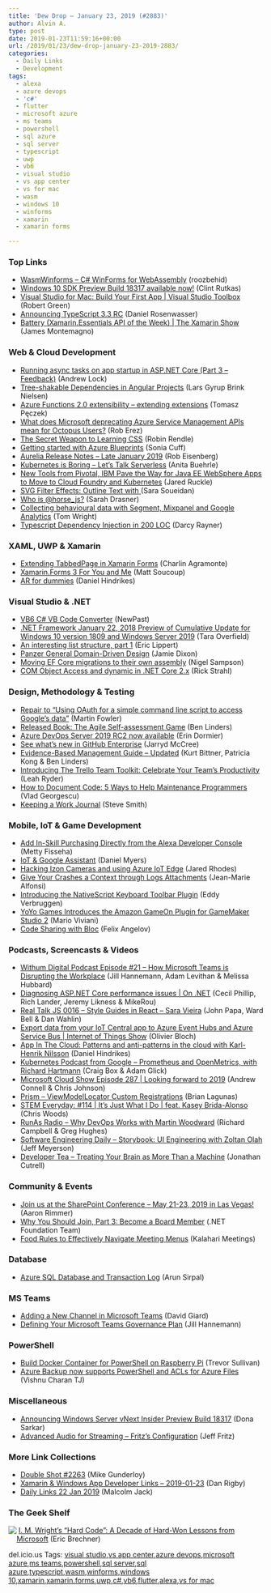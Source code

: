 ```yaml
---
title: 'Dew Drop – January 23, 2019 (#2883)'
author: Alvin A.
type: post
date: 2019-01-23T11:59:16+00:00
url: /2019/01/23/dew-drop-january-23-2019-2883/
categories:
  - Daily Links
  - Development
tags:
  - alexa
  - azure devops
  - 'c#'
  - flutter
  - microsoft azure
  - ms teams
  - powershell
  - sql azure
  - sql server
  - typescript
  - uwp
  - vb6
  - visual studio
  - vs app center
  - vs for mac
  - wasm
  - windows 10
  - winforms
  - xamarin
  - xamarin forms

---
```

### <a name="top"></a>Top Links

  * <a href="https://github.com/roozbehid/WasmWinforms" target="_blank">WasmWinforms &#8211; C# WinForms for WebAssembly</a> (roozbehid)
  * <a href="https://blogs.windows.com/buildingapps/2019/01/22/windows-10-sdk-preview-build-18317-available-now/?WT.mc_id=DX_MVP4025064" target="_blank">Windows 10 SDK Preview Build 18317 available now!</a> (Clint Rutkas)
  * <a href="https://channel9.msdn.com/Shows/Visual-Studio-Toolbox/Visual-Studio-for-Mac-Build-Your-First-App?WT.mc_id=DX_MVP4025064" target="_blank">Visual Studio for Mac: Build Your First App | Visual Studio Toolbox</a> (Robert Green)
  * <a href="https://blogs.msdn.microsoft.com/typescript/2019/01/23/announcing-typescript-3-3-rc/" target="_blank">Announcing TypeScript 3.3 RC</a> (Daniel Rosenwasser)
  * <a href="https://channel9.msdn.com/Shows/XamarinShow/Battery-Essential-API-of-the-Week?WT.mc_id=DX_MVP4025064" target="_blank">Battery (Xamarin.Essentials API of the Week) | The Xamarin Show</a> (James Montemagno)



### <a name="web"></a>Web & Cloud Development

  * <a href="https://andrewlock.net/running-async-tasks-on-app-startup-in-asp-net-core-part-3-feedback/" target="_blank">Running async tasks on app startup in ASP.NET Core (Part 3 &#8211; Feedback)</a> (Andrew Lock)
  * <a href="https://blog.angularindepth.com/tree-shakable-dependencies-in-angular-projects-5aaa7012b9e7?source=rss----e5ed704095b---4" target="_blank">Tree-shakable Dependencies in Angular Projects</a> (Lars Gyrup Brink Nielsen)
  * <a href="http://www.tpeczek.com/2019/01/azure-functions-20-extensibility.html" target="_blank">Azure Functions 2.0 extensibility &#8211; extending extensions</a> (Tomasz Pęczek)
  * <a href="https://octopus.com/blog/azure-management-certs" target="_blank">What does Microsoft deprecating Azure Service Management APIs mean for Octopus Users?</a> (Rob Erez)
  * <a href="https://css-tricks.com/the-secret-weapon-to-learning-css/" target="_blank">The Secret Weapon to Learning CSS</a> (Robin Rendle)
  * <a href="https://techcommunity.microsoft.com/t5/ITOps-Talk-Blog/Getting-started-with-Azure-Blueprints/ba-p/323449" target="_blank">Getting started with Azure Blueprints</a> (Sonia Cuff)
  * <a href="http://aurelia.io/blog/2019/01/22/aurelia-release-notes-late-january-2019" target="_blank">Aurelia Release Notes &#8211; Late January 2019</a> (Rob Eisenberg)
  * <a href="https://www.weave.works/blog/kubernetes-is-boring-lets-talk-serverless" target="_blank">Kubernetes is Boring &#8211; Let’s Talk Serverless</a> (Anita Buehrle)
  * <a href="https://content.pivotal.io/home-page/new-tools-from-pivotal-ibm-pave-the-way-for-java-ee-websphere-apps-to-move-to-cloud-foundry-and-kubernetes" target="_blank">New Tools from Pivotal, IBM Pave the Way for Java EE WebSphere Apps to Move to Cloud Foundry and Kubernetes</a> (Jared Ruckle)
  * <a href="http://feedproxy.google.com/~r/tympanus/~3/oYRp8aOkKLQ/" target="_blank">SVG Filter Effects: Outline Text with </a>(Sara Soueidan)
  * <a href="https://whoishorsejs.com/" target="_blank">Who is @horse_js?</a> (Sarah Drasner)
  * <a href="http://blog.tdwright.co.uk/2019/01/22/collecting-behavioural-data-with-segment-mixpanel-and-google-analytics/" target="_blank">Collecting behavioural data with Segment, Mixpanel and Google Analytics</a> (Tom Wright)
  * <a href="https://dev.to/darcyrayner/typescript-dependency-injection-in-200-loc-12j7" target="_blank">Typescript Dependency Injection in 200 LOC</a> (Darcy Rayner)



### <a name="silverlight"></a>XAML, UWP & Xamarin

  * <a href="https://xamgirl.com/extending-tabbedpage-in-xamarin-forms/" target="_blank">Extending TabbedPage in Xamarin Forms</a> (Charlin Agramonte)
  * <a href="https://www.telerik.com/blogs/xamarin-forms-3-for-you-and-me" target="_blank">Xamarin.Forms 3 For You and Me</a> (Matt Soucoup)
  * <a href="https://danielhindrikes.se/index.php/2019/01/22/ar-for-dummies/" target="_blank">AR for dummies</a> (Daniel Hindrikes)



### <a name="dotnet"></a>Visual Studio & .NET

  * <a href="https://www.codeproject.com/Articles/262950/CodeConverter" target="_blank">VB6 C# VB Code Converter</a> (NewPast)
  * <a href="https://blogs.msdn.microsoft.com/dotnet/2019/01/22/net-framework-january-22-2018-preview-of-cumulative-update-for-windows-10-version-1809-and-windows-server-2019/" target="_blank">.NET Framework January 22, 2018 Preview of Cumulative Update for Windows 10 version 1809 and Windows Server 2019</a> (Tara Overfield)
  * <a href="https://ericlippert.com/2019/01/22/an-interesting-list-structure/" target="_blank">An interesting list structure, part 1</a> (Eric Lippert)
  * <a href="https://jamessdixon.wordpress.com/2019/01/22/panzer-general-domain-driven-design/" target="_blank">Panzer General Domain-Driven Design</a> (Jamie Dixon)
  * <a href="http://compiledexperience.com/blog/posts/ef-core-migrations" target="_blank">Moving EF Core migrations to their own assembly</a> (Nigel Sampson)
  * <a href="http://feedproxy.google.com/~r/RickStrahl/~3/OyPxKieVIF4/COM-Object-Access-and-dynamic-in-NET-Core-2x" target="_blank">COM Object Access and dynamic in .NET Core 2.x</a> (Rick Strahl)



### <a name="design"></a>Design, Methodology & Testing

  * <a href="https://martinfowler.com/articles/command-line-google.html" target="_blank">Repair to “Using OAuth for a simple command line script to access Google&#8217;s data”</a> (Martin Fowler)
  * <a href="https://www.benlinders.com/news/released-book-the-agile-self-assessment-game/" target="_blank">Released Book: The Agile Self-assessment Game</a> (Ben Linders)
  * <a href="https://blogs.msdn.microsoft.com/devops/2019/01/22/azure-devops-server-2019-rc2-now-available/" target="_blank">Azure DevOps Server 2019 RC2 now available</a> (Erin Dormier)
  * <a href="https://github.blog/2019-01-22-whats-new-in-github-enterprise/" target="_blank">See what’s new in GitHub Enterprise</a> (Jarryd McCree)
  * <a href="https://www.infoq.com/articles/evidence-based-management-guide-updated?utm_campaign=infoq_content&utm_source=infoq&utm_medium=feed&utm_term=global" target="_blank">Evidence-Based Management Guide &#8211; Updated</a> (Kurt Bittner, Patricia Kong & Ben Linders)
  * <a href="https://blog.trello.com/trello-team-toolkit" target="_blank">Introducing The Trello Team Toolkit: Celebrate Your Team’s Productivity</a> (Leah Ryder)
  * <a href="http://feedproxy.google.com/~r/SubMain/~3/i13YiKrRJ5Y/" target="_blank">How to Document Code: 5 Ways to Help Maintenance Programmers</a> (Vlad Georgescu)
  * <a href="https://ardalis.com/keeping-a-work-journal" target="_blank">Keeping a Work Journal</a> (Steve Smith)



### <a name="mobile"></a>Mobile, IoT & Game Development

  * <a href="https://developer.amazon.com:443/blogs/alexa/post/8019524b-6a98-4b7e-9995-c5d583696905/add-in-skill-purchasing-directly-from-the-alexa-developer-console" target="_blank">Add In-Skill Purchasing Directly from the Alexa Developer Console</a> (Metty Fisseha)
  * <a href="https://medium.com/google-developers/iot-google-assistant-f0908f354681?source=rss----2e5ce7f173a5---4" target="_blank">IoT & Google Assistant</a> (Daniel Myers)
  * <a href="https://jaredrhodes.com/2019/01/22/hacking-izon-cameras-and-using-azure-iot-edge/" target="_blank">Hacking Izon Cameras and using Azure IoT Edge</a> (Jared Rhodes)
  * <a href="https://blogs.msdn.microsoft.com/vsappcenter/give-your-crashes-a-context-through-logs-attachments/" target="_blank">Give Your Crashes a Context through Logs Attachments</a> (Jean-Marie Alfonsi)
  * <a href="https://www.nativescript.org/blog/introducing-the-nativescript-keyboard-toolbar-plugin" target="_blank">Introducing the NativeScript Keyboard Toolbar Plugin</a> (Eddy Verbruggen)
  * <a href="https://developer.amazon.com/blogs/appstore/post/226f8a6f-ab31-437b-af91-4416e88f019a/yoyo-games-introduces-the-amazon-gameon-plugin-for-gamemaker-studio-2" target="_blank">YoYo Games Introduces the Amazon GameOn Plugin for GameMaker Studio 2</a> (Mario Viviani)
  * <a href="https://medium.com/flutter-community/code-sharing-with-bloc-b867302c18ef?source=rss----86fb29d7cc6a---4" target="_blank">Code Sharing with Bloc</a> (Felix Angelov)



### <a name="podcasts"></a>Podcasts, Screencasts & Videos

  * <a href="http://digital.withum.com/blog/podcast-episode-21-microsoft-teams-disrupting-workplaces" target="_blank">Withum Digital Podcast Episode #21 &#8211; How Microsoft Teams is Disrupting the Workplace</a> (Jill Hannemann, Adam Levithan & Melissa Hubbard)
  * <a href="https://channel9.msdn.com/Shows/On-NET/Diagnosing-ASPNET-Core-performance-issues?WT.mc_id=DX_MVP4025064" target="_blank">Diagnosing ASP.NET Core performance issues | On .NET</a> (Cecil Phillip, Rich Lander, Jeremy Likness & MikeRou)
  * <a href="http://www.realtalkjs.com/a80bcf86" target="_blank">Real Talk JS 0016 &#8211; Style Guides in React &#8211; Sara Vieira</a> (John Papa, Ward Bell & Dan Wahlin)
  * <a href="https://channel9.msdn.com/Shows/Internet-of-Things-Show/Export-data-from-your-IoT-Central-app-to-Azure-Event-Hubs-and-Azure-Service-Bus?WT.mc_id=DX_MVP4025064" target="_blank">Export data from your IoT Central app to Azure Event Hubs and Azure Service Bus | Internet of Things Show</a> (Olivier Bloch)
  * <a href="https://danielhindrikes.se/index.php/2019/01/22/app-in-the-cloud-patterns-and-anti-patterns-in-the-cloud-with-karl-henrik-nilsson/" target="_blank">App In The Cloud: Patterns and anti-patterns in the cloud with Karl-Henrik Nilsson</a> (Daniel Hindrikes)
  * <a href="https://kubernetespodcast.com/episode/037-prometheus-and-openmetrics/" target="_blank">Kubernetes Podcast from Google &#8211; Prometheus and OpenMetrics, with Richard Hartmann</a> (Craig Box & Adam Glick)
  * <a href="http://feeds.microsoftcloudshow.com/~r/microsoftcloudshowepisodes/~3/_ESJ89PNWNA/287-looking-forward-to-2019" target="_blank">Microsoft Cloud Show Episode 287 | Looking forward to 2019</a> (Andrew Connell & Chris Johnson)
  * <a href="http://brianlagunas.com/prism-viewmodellocator-custom-registrations/" target="_blank">Prism – ViewModelLocator Custom Registrations</a> (Brian Lagunas)
  * <a href="https://remarkablechatter.com/stem-everyday-114-its-just-what-i-do-feat-kasey-brida-alonso/" target="_blank">STEM Everyday: #114 | It’s Just What I Do | feat. Kasey Brida-Alonso</a> (Chris Woods)
  * <a href="http://feedproxy.google.com/~r/RunaAsRadioWma/~3/pEguudP8EBE/default.aspx" target="_blank">RunAs Radio &#8211; Why DevOps Works with Martin Woodward</a> (Richard Campbell & Greg Hughes)
  * <a href="http://softwareengineeringdaily.com/2019/01/23/storybook-ui-engineering-with-zoltan-olah/" target="_blank">Software Engineering Daily &#8211; Storybook: UI Engineering with Zoltan Olah</a> (Jeff Meyerson)
  * <a href="http://developertea.simplecast.fm/17450c7d" target="_blank">Developer Tea &#8211; Treating Your Brain as More Than a Machine</a> (Jonathan Cutrell)



### <a name="events"></a>Community & Events

  * <a href="https://techcommunity.microsoft.com/t5/Microsoft-OneDrive-Blog/Join-us-at-the-SharePoint-Conference-May-21-23-2019-in-Las-Vegas/ba-p/323937" target="_blank">Join us at the SharePoint Conference – May 21-23, 2019 in Las Vegas!</a> (Aaron Rimmer)
  * <a href="https://www.dotnetfoundation.org/blog/2019/01/23/why-you-should-join-part-3-become-a-board-member" target="_blank">Why You Should Join, Part 3: Become a Board Member</a> (.NET Foundation Team)
  * <a href="http://blog.kalaharimeetings.com/2019/01/22/food-rules-to-effectively-navigate-meeting-menus/" target="_blank">Food Rules to Effectively Navigate Meeting Menus</a> (Kalahari Meetings)



### <a name="sql"></a>Database

  * <a href="https://blobeater.blog/2019/01/23/azure-sql-database-and-transaction-log/" target="_blank">Azure SQL Database and Transaction Log</a> (Arun Sirpal)



### MS Teams

  * <a href="http://davidgiard.com/2019/01/23/AddingANewChannelInMicrosoftTeams.aspx" target="_blank">Adding a New Channel in Microsoft Teams</a> (David Giard)
  * <a href="http://digital.withum.com/blog/defining-your-microsoft-teams-governance-plan" target="_blank">Defining Your Microsoft Teams Governance Plan</a> (Jill Hannemann)



### <a name="ps"></a>PowerShell

  * <a href="https://trevorsullivan.net/2019/01/22/build-docker-container-for-powershell-on-raspberry-pi/" target="_blank">Build Docker Container for PowerShell on Raspberry Pi</a> (Trevor Sullivan)
  * <a href="https://azure.microsoft.com/blog/azure-backup-now-supports-powershell-and-acls-for-azure-files/" target="_blank">Azure Backup now supports PowerShell and ACLs for Azure Files</a> (Vishnu Charan TJ)



### <a name="misc"></a>Miscellaneous

  * <a href="https://blogs.windows.com/windowsexperience/2019/01/22/announcing-windows-server-vnext-insider-preview-build-18317/?WT.mc_id=DX_MVP4025064" target="_blank">Announcing Windows Server vNext Insider Preview Build 18317</a> (Dona Sarkar)
  * <a href="https://jeffreyfritz.com/2019/01/advanced-audio-for-streaming-fritzs-configuration/" target="_blank">Advanced Audio for Streaming – Fritz’s Configuration</a> (Jeff Fritz)



### <a name="links"></a>More Link Collections

  * <a href="https://afreshcup.com/home/2019/01/23/double-shot-2263.html" target="_blank">Double Shot #2263</a> (Mike Gunderloy)
  * <a href="https://links.danrigby.com/2019/01/app-developer-links-2019-01-23/" target="_blank">Xamarin & Windows App Developer Links &#8211; 2019-01-23</a> (Dan Rigby)
  * <a href="http://feedproxy.google.com/~r/parsimonyjax/~3/ZLhv3IMb4AA/daily-links-22-jan-2019.html" target="_blank">Daily Links 22 Jan 2019</a> (Malcolm Jack)



### <a name="shelf"></a>The Geek Shelf

<a href="https://www.amazon.com/dp/0735661707/amavin-20" target="_blank"><img data-recalc-dims="1" decoding="async" align="left" style="margin: 0px 0px 10px; border: 0px currentcolor; border-image: none; float: left; display: inline; background-image: none;" src="https://i0.wp.com/images-na.ssl-images-amazon.com/images/I/51Gb7TBDxyL._SS135_.jpg?w=660&#038;ssl=1" border="0" /></a>&nbsp;<a href="https://www.amazon.com/dp/0735661707/amavin-20" target="_blank">I. M. Wright&#8217;s &#8220;Hard Code&#8221;: A Decade of Hard-Won Lessons from Microsoft</a> (Eric Brechner)







<div class="wlWriterEditableSmartContent" id="scid:77ECF5F8-D252-44F5-B4EB-D463C5396A79:3a236e0a-226a-421a-99cb-5208c4706376" style="margin: 0px; padding: 0px; float: none; display: inline;">
  del.icio.us Tags: <a href="http://del.icio.us/popular/visual+studio" rel="tag">visual studio</a>,<a href="http://del.icio.us/popular/vs+app+center" rel="tag">vs app center</a>,<a href="http://del.icio.us/popular/azure+devops" rel="tag">azure devops</a>,<a href="http://del.icio.us/popular/microsoft+azure" rel="tag">microsoft azure</a>,<a href="http://del.icio.us/popular/ms+teams" rel="tag">ms teams</a>,<a href="http://del.icio.us/popular/powershell" rel="tag">powershell</a>,<a href="http://del.icio.us/popular/sql+server" rel="tag">sql server</a>,<a href="http://del.icio.us/popular/sql+azure" rel="tag">sql azure</a>,<a href="http://del.icio.us/popular/typescript" rel="tag">typescript</a>,<a href="http://del.icio.us/popular/wasm" rel="tag">wasm</a>,<a href="http://del.icio.us/popular/winforms" rel="tag">winforms</a>,<a href="http://del.icio.us/popular/windows+10" rel="tag">windows 10</a>,<a href="http://del.icio.us/popular/xamarin" rel="tag">xamarin</a>,<a href="http://del.icio.us/popular/xamarin.forms" rel="tag">xamarin.forms</a>,<a href="http://del.icio.us/popular/uwp" rel="tag">uwp</a>,<a href="http://del.icio.us/popular/c%23" rel="tag">c#</a>,<a href="http://del.icio.us/popular/vb6" rel="tag">vb6</a>,<a href="http://del.icio.us/popular/flutter" rel="tag">flutter</a>,<a href="http://del.icio.us/popular/alexa" rel="tag">alexa</a>,<a href="http://del.icio.us/popular/vs+for+mac" rel="tag">vs for mac</a>
</div>